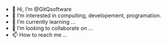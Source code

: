 - 👋 Hi, I’m @GitQsoftware
- 👀 I’m interested in compuiting, developement, programation.
- 🌱 I’m currently learning ...
- 💞️ I’m looking to collaborate on ...
- 📫 How to reach me ...

<!---
GitQsoftware/GitQsoftware is a ✨ special ✨ repository because its `README.md` (this file) appears on your GitHub profile.
You can click the Preview link to take a look at your changes.
--->
